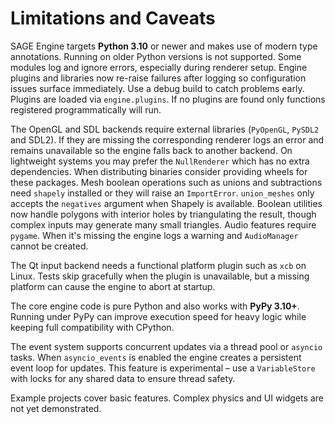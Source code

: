 # Limitations and Caveats

SAGE Engine targets **Python 3.10** or newer and makes use of modern type annotations.
Running on older Python versions is not supported. Some modules log and ignore
errors, especially during renderer setup. Engine plugins and libraries now
re-raise failures after logging so configuration issues surface immediately.
Use a debug build to catch problems early.
Plugins are loaded via ``engine.plugins``. If no plugins are found only
functions registered programmatically will run.

The OpenGL and SDL backends require external libraries (`PyOpenGL`, `PySDL2` and
SDL2). If they are missing the corresponding renderer logs an error and remains
unavailable so the engine falls back to another backend. On lightweight systems
you may prefer the `NullRenderer` which has no extra dependencies. When
distributing binaries consider providing wheels for these packages.
Mesh boolean operations such as unions and subtractions need `shapely` installed
or they will raise an ``ImportError``. ``union_meshes`` only accepts the
``negatives`` argument when Shapely is available. Boolean utilities now handle
polygons with interior holes by triangulating the result, though complex inputs
may generate many small triangles.
Audio features require `pygame`. When it's missing the engine logs a warning and
``AudioManager`` cannot be created.

The Qt input backend needs a functional platform plugin such as ``xcb`` on
Linux. Tests skip gracefully when the plugin is unavailable, but a missing
platform can cause the engine to abort at startup.

The core engine code is pure Python and also works with **PyPy 3.10+**. Running
under PyPy can improve execution speed for heavy logic while keeping full
compatibility with CPython.


The event system supports concurrent updates via a thread pool or
``asyncio`` tasks. When ``asyncio_events`` is enabled the engine creates a
persistent event loop for updates. This feature is experimental – use a
`VariableStore` with locks for any shared data to ensure thread safety.

Example projects cover basic features. Complex physics and UI widgets are not
yet demonstrated.

